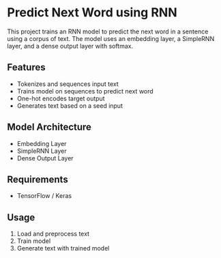 # Predict Next Word using RNN

This project trains an RNN model to predict the next word in a sentence using a corpus of text. The model uses an embedding layer, a SimpleRNN layer, and a dense output layer with softmax.

## Features
- Tokenizes and sequences input text
- Trains model on sequences to predict next word
- One-hot encodes target output
- Generates text based on a seed input

## Model Architecture
- Embedding Layer
- SimpleRNN Layer
- Dense Output Layer

## Requirements
- TensorFlow / Keras


## Usage
1. Load and preprocess text
2. Train model
3. Generate text with trained model


